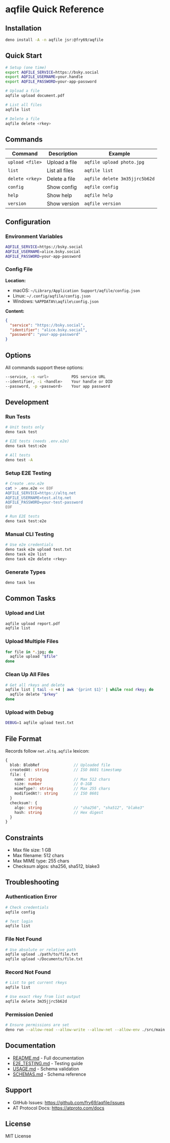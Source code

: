 # aqfile Quick Reference

## Installation

```bash
deno install -A -n aqfile jsr:@fry69/aqfile
```

## Quick Start

```bash
# Setup (one time)
export AQFILE_SERVICE=https://bsky.social
export AQFILE_USERNAME=your.handle
export AQFILE_PASSWORD=your-app-password

# Upload a file
aqfile upload document.pdf

# List all files
aqfile list

# Delete a file
aqfile delete <rkey>
```

## Commands

| Command         | Description    | Example                       |
| --------------- | -------------- | ----------------------------- |
| `upload <file>` | Upload a file  | `aqfile upload photo.jpg`     |
| `list`          | List all files | `aqfile list`                 |
| `delete <rkey>` | Delete a file  | `aqfile delete 3m35jjrc5b62d` |
| `config`        | Show config    | `aqfile config`               |
| `help`          | Show help      | `aqfile help`                 |
| `version`       | Show version   | `aqfile version`              |

## Configuration

### Environment Variables

```bash
AQFILE_SERVICE=https://bsky.social
AQFILE_USERNAME=alice.bsky.social
AQFILE_PASSWORD=your-app-password
```

### Config File

**Location:**

- macOS: `~/Library/Application Support/aqfile/config.json`
- Linux: `~/.config/aqfile/config.json`
- Windows: `%APPDATA%\aqfile\config.json`

**Content:**

```json
{
  "service": "https://bsky.social",
  "identifier": "alice.bsky.social",
  "password": "your-app-password"
}
```

## Options

All commands support these options:

```bash
--service, -s <url>          PDS service URL
--identifier, -i <handle>    Your handle or DID
--password, -p <password>    Your app password
```

## Development

### Run Tests

```bash
# Unit tests only
deno task test

# E2E tests (needs .env.e2e)
deno task test:e2e

# All tests
deno test -A
```

### Setup E2E Testing

```bash
# Create .env.e2e
cat > .env.e2e << EOF
AQFILE_SERVICE=https://altq.net
AQFILE_USERNAME=test.altq.net
AQFILE_PASSWORD=your-test-password
EOF

# Run E2E tests
deno task test:e2e
```

### Manual CLI Testing

```bash
# Use e2e credentials
deno task e2e upload test.txt
deno task e2e list
deno task e2e delete <rkey>
```

### Generate Types

```bash
deno task lex
```

## Common Tasks

### Upload and List

```bash
aqfile upload report.pdf
aqfile list
```

### Upload Multiple Files

```bash
for file in *.jpg; do
  aqfile upload "$file"
done
```

### Clean Up All Files

```bash
# Get all rkeys and delete
aqfile list | tail -n +4 | awk '{print $1}' | while read rkey; do
  aqfile delete "$rkey"
done
```

### Upload with Debug

```bash
DEBUG=1 aqfile upload test.txt
```

## File Format

Records follow `net.altq.aqfile` lexicon:

```typescript
{
  blob: BlobRef               // Uploaded file
  createdAt: string           // ISO 8601 timestamp
  file: {
    name: string              // Max 512 chars
    size: number              // 0-1GB
    mimeType?: string         // Max 255 chars
    modifiedAt?: string       // ISO 8601
  }
  checksum?: {
    algo: string              // "sha256", "sha512", "blake3"
    hash: string              // Hex digest
  }
}
```

## Constraints

- Max file size: 1 GB
- Max filename: 512 chars
- Max MIME type: 255 chars
- Checksum algos: sha256, sha512, blake3

## Troubleshooting

### Authentication Error

```bash
# Check credentials
aqfile config

# Test login
aqfile list
```

### File Not Found

```bash
# Use absolute or relative path
aqfile upload ./path/to/file.txt
aqfile upload ~/Documents/file.txt
```

### Record Not Found

```bash
# List to get current rkeys
aqfile list

# Use exact rkey from list output
aqfile delete 3m35jjrc5b62d
```

### Permission Denied

```bash
# Ensure permissions are set
deno run --allow-read --allow-write --allow-net --allow-env ./src/main.ts
```

## Documentation

- [README.md](../README.md) - Full documentation
- [E2E_TESTING.md](./E2E_TESTING.md) - Testing guide
- [USAGE.md](./USAGE.md) - Schema validation
- [SCHEMAS.md](./SCHEMAS.md) - Schema reference

## Support

- GitHub Issues: https://github.com/fry69/aqfile/issues
- AT Protocol Docs: https://atproto.com/docs

## License

MIT License
